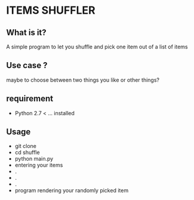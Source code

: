 # ITEMS SHUFFLER

## What is it?
A simple program to let you shuffle and pick one item out of a list of items

## Use case ?
maybe to choose between two things you like or other things? 

## requirement

* Python 2.7 < ... installed

## Usage
* git clone <repository>
* cd shuffle
* python main.py
* entering your items
* .
* .
* .
* program rendering your randomly picked item

